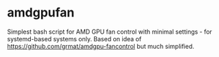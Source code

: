 # amdgpufan
Simplest bash script for AMD GPU fan control with minimal settings - for systemd-based systems only.
Based on idea of https://github.com/grmat/amdgpu-fancontrol but much simplified.
